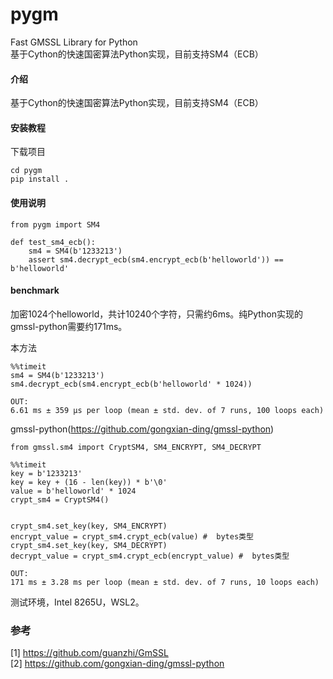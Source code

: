 # pygm
Fast GMSSL Library for Python  
基于Cython的快速国密算法Python实现，目前支持SM4（ECB）

#### 介绍
基于Cython的快速国密算法Python实现，目前支持SM4（ECB）


#### 安装教程
下载项目
```
cd pygm
pip install .
```

#### 使用说明

```
from pygm import SM4

def test_sm4_ecb():
    sm4 = SM4(b'1233213')
    assert sm4.decrypt_ecb(sm4.encrypt_ecb(b'helloworld')) == b'helloworld'

```

#### benchmark
加密1024个helloworld，共计10240个字符，只需约6ms。纯Python实现的gmssl-python需要约171ms。

本方法
```
%%timeit
sm4 = SM4(b'1233213')
sm4.decrypt_ecb(sm4.encrypt_ecb(b'helloworld' * 1024))

OUT:
6.61 ms ± 359 µs per loop (mean ± std. dev. of 7 runs, 100 loops each)

```

gmssl-python(https://github.com/gongxian-ding/gmssl-python)
```
from gmssl.sm4 import CryptSM4, SM4_ENCRYPT, SM4_DECRYPT

%%timeit
key = b'1233213'
key = key + (16 - len(key)) * b'\0'
value = b'helloworld' * 1024
crypt_sm4 = CryptSM4()


crypt_sm4.set_key(key, SM4_ENCRYPT)
encrypt_value = crypt_sm4.crypt_ecb(value) #  bytes类型
crypt_sm4.set_key(key, SM4_DECRYPT)
decrypt_value = crypt_sm4.crypt_ecb(encrypt_value) #  bytes类型

OUT:
171 ms ± 3.28 ms per loop (mean ± std. dev. of 7 runs, 10 loops each)
```

测试环境，Intel 8265U，WSL2。

### 参考
[1] https://github.com/guanzhi/GmSSL  
[2] https://github.com/gongxian-ding/gmssl-python